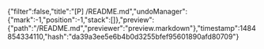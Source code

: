 {"filter":false,"title":"[P] /README.md","undoManager":{"mark":-1,"position":-1,"stack":[]},"preview":{"path":"/README.md","previewer":"preview.markdown"},"timestamp":1484854334110,"hash":"da39a3ee5e6b4b0d3255bfef95601890afd80709"}